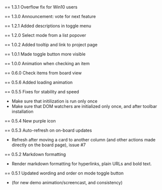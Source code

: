 == 1.3.1 Overflow fix for Win10 users

== 1.3.0 Announcement: vote for next feature

== 1.2.1 Added descriptions in toggle menu

== 1.2.0 Select mode from a list popover

== 1.0.2 Added tooltip and link to project page

== 1.0.1 Made toggle button more visible

== 1.0.0 Animation when checking an item

== 0.6.0 Check items from board view

== 0.5.6 Added loading animation

== 0.5.5 Fixes for stability and speed
 * Make sure that initilization is run only once 
 * Make sure that DOM watchers are initialized only once, and after toolbar installation

== 0.5.4 New purple icon

== 0.5.3 Auto-refresh on on-board updates
 * Refresh after moving a card to another column (and other actions made directly on the board page), issue #7

== 0.5.2 Markdown formatting
 * Render markdown formatting for hyperlinks, plain URLs and bold text.

== 0.5.1 Updated wording and order on mode toggle button
 * (for new demo animation/screencast, and consistency)
